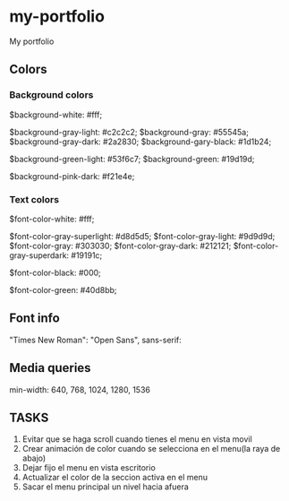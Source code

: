 # my-portfolio
My portfolio

## Colors

### Background colors

$background-white: #fff;

$background-gray-light: #c2c2c2;
$background-gray: #55545a;
$background-gray-dark: #2a2830;
$background-gary-black: #1d1b24;

$background-green-light: #53f6c7;
$background-green: #19d19d;

$background-pink-dark: #f21e4e;

### Text colors

$font-color-white: #fff;

$font-color-gray-superlight: #d8d5d5;
$font-color-gray-light: #9d9d9d;
$font-color-gray: #303030;
$font-color-gray-dark: #212121;
$font-color-gray-superdark: #19191c;

$font-color-black: #000;

$font-color-green: #40d8bb;


## Font info

"Times New Roman":
"Open Sans", sans-serif:

## Media queries

min-width: 640, 768, 1024, 1280, 1536


## TASKS

1. Evitar que se haga scroll cuando tienes el menu en vista movil 
2. Crear animación de color cuando se selecciona en el menu(la raya de abajo)
3. Dejar fijo el menu en vista escritorio
4. Actualizar el color de la seccion activa en el menu
5. Sacar el menu principal un nivel hacia afuera